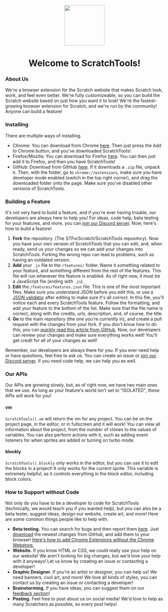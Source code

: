 <p align="center" style="text-align: center;">
  <img src="https://cdn.glitch.global/cb2bf217-ffc5-4d43-a8ef-956942c7aa4d/favicon.png?v=1655008522709" style="width: 128px;">
  <h1 align="center">Welcome to ScratchTools!</h1>
</p>

### About Us
We're a browser extension for the Scratch website that makes Scratch look, work, and feel even better. We're fully customizeable, so you can build the Scratch website based on just how you want it to look! We're the fastest-growing browser extension for Scratch, and we're run by the community! Anyone can build a feature!

### Installing
There are multiple ways of installing.
- Chrome: You can download from Chrome [here](https://tools.scratchstatus.org/chrome/). Then just press the Add to Chrome button, and you've downloaded ScratchTools!
- Firefox/Mozilla: You can download for Firefox [here](https://tools.scratchstatus.org/firefox/). You can then just add it to Firefox, and then you have ScratchTools!
- GitHub: Download from GitHub [here](https://github.com/STForScratch/ScratchTools/zipball/master). If it downloads a `.zip` file, unpack it. Then, with the folder, go to `chrome://extensions`, make sure you have developer mode enabled (switch in the top right corner), and drag the downloaded folder onto the page. Make sure you've disabled other versions of ScratchTools.

### Building a Feature
It's not very hard to build a feature, and if you're ever having trouble, our developers are always here to help you! For ideas, code help, beta testing for your features, and more, you can [join our Discord server](https://discord.gg/5AkUsCbEsy). Now, here's how to build a feature!
1. **Fork** the repository. (The STForScratch/ScratchTools repository). Now you have your own version of ScratchTools that you can edit, and, when ready, send us your changes so we can add your changes into ScratchTools. Forking the wrong repo can lead to problems, such as having an outdated version.
2. **Add** your `.js` file to the `/features/` folder. Name it something related to your feature, and something different from the rest of the features. This file will run whenever the feature is enabled. As of right now, it must be a JavaScript file (ending with `.js`).
3. **Edit** the `/features/features.json` file. This is one of the most important files. Make sure you understand JSON before you edit this, or use a [JSON validator](https://jsonlint.com) after editing to make sure it's all correct. In this file, you'll notice each and every ScratchTools feature. Follow the formatting, and add your feature to the bottom of the list. Make sure that the file name is correct, along with the credits, urls, description, and, of course, the title.
4. **Go** to the main repository (the one you're currently in), and create a pull request with the changes from your fork. If you don't know how to do this, you can [quickly read this article from GitHub](https://docs.github.com/en/pull-requests/collaborating-with-pull-requests/proposing-changes-to-your-work-with-pull-requests/creating-a-pull-request-from-a-fork). Now, our developers can review your changes and make sure everything works well! You'll get credit for all of your changes as well!

Remember, our developers are always there for you. If you ever need help or have questions, feel free to ask us. You can create an issue or [join our Discord server](https://discord.gg/5AkUsCbEsy). If you need code help, we can help you as well.

### Our APIs
Our APIs are growing slowly, but, as of right now, we have two main ones that we use. As long as your feature's world isn't set to "ISOLATED", these APIs will work for you!
#### vm
`ScratchTools().vm` will return the vm for any project. You can be on the project page, in the editor, or in fullscreen and it will work! You can view all information about the project, from the number of clones to the values of variables. You can also perform actions with it, such as adding event listeners for when sprites are added or turning on turbo mode.
#### blockly
`ScratchTools().blockly` only works in the editor, but you can use it to edit the blocks in a project! It only works for the current sprite. This variable is extremely helpful, as it controls everything in the block editor, including block colors.

### How to Support without Code
Not only do you have to be a developer to code for ScratchTools (technically, we would teach you if you wanted help), but you can also be a beta tester, suggest ideas, design our website, create art, and more! Here are some common things people like to help with:
- **Beta testing.** You can search for bugs and then report them [here](https://tools.scratchstatus.org/bugs/). Just [download](https://github.com/STForScratch/ScratchTools/zipball/master) the newest changes from GitHub, and add them to your browser! [Here's how to add Chrome Extensions without the Chrome Webstore.](https://www.labnol.org/internet/install-chrome-extensions/25817/)
- **Website.** If you know HTML or CSS, we could really use your help on our website! We aren't looking for big changes, but we'd love your help with it anyways! Let us know by creating an issue or contacting a developer!
- **Graphic Designer.** If you're an artist or designer, you can help us! We need banners, cool art, and more! We love all kinds of styles, you can contact us by creating an issue or contacting a developer!
- **Brainstorming.** If you have ideas, you can suggest them on our [feedback section](https://tools.scratchstatus.org/feedback/)!
- **Posting.** Feel free to post about us on social media! We'd love to help as many Scratchers as possible, so every post helps!
